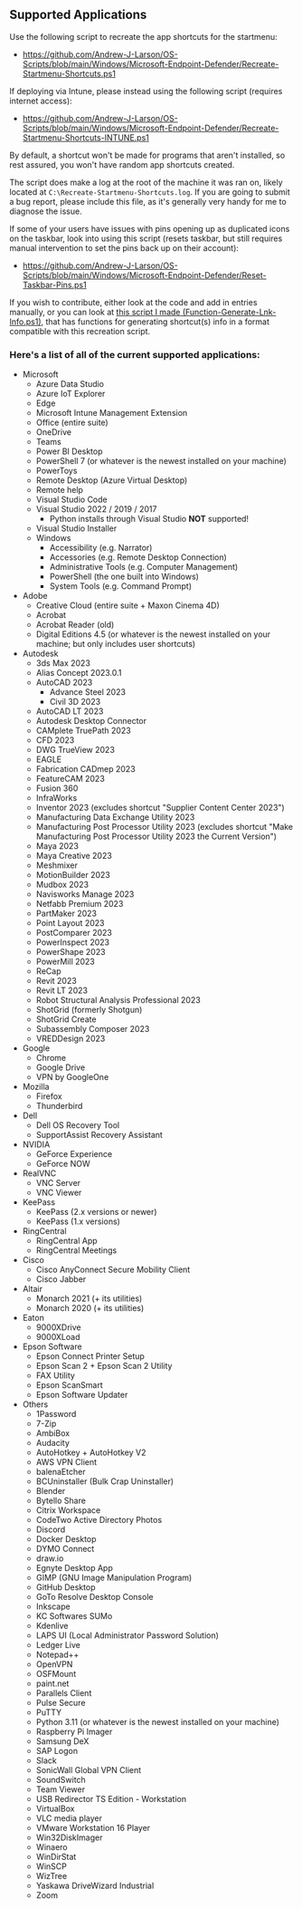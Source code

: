 ## Supported Applications

Use the following script to recreate the app shortcuts for the startmenu:
 - https://github.com/Andrew-J-Larson/OS-Scripts/blob/main/Windows/Microsoft-Endpoint-Defender/Recreate-Startmenu-Shortcuts.ps1

If deploying via Intune, please instead using the following script (requires internet access):
 - https://github.com/Andrew-J-Larson/OS-Scripts/blob/main/Windows/Microsoft-Endpoint-Defender/Recreate-Startmenu-Shortcuts-INTUNE.ps1

By default, a shortcut won't be made for programs that aren't installed, so rest assured, you won't have random app shortcuts created.

The script does make a log at the root of the machine it was ran on, likely located at `C:\Recreate-Startmenu-Shortcuts.log`. If you are going to submit a bug report, please include this file, as it's generally very handy for me to diagnose the issue.

If some of your users have issues with pins opening up as duplicated icons on the taskbar, look into using this script (resets taskbar, but still requires manual intervention to set the pins back up on their account):
 - https://github.com/Andrew-J-Larson/OS-Scripts/blob/main/Windows/Microsoft-Endpoint-Defender/Reset-Taskbar-Pins.ps1

If you wish to contribute, either look at the code and add in entries manually, or you can look at [this script I made (Function-Generate-Lnk-Info.ps1)](https://github.com/Andrew-J-Larson/OS-Scripts/blob/main/Windows/Microsoft-Endpoint-Defender/Function-Generate-Lnk-Info.ps1), that has functions for generating shortcut(s) info in a format compatible with this recreation script.

### Here's a list of all of the current supported applications:
 - Microsoft
   - Azure Data Studio
   - Azure IoT Explorer
   - Edge
   - Microsoft Intune Management Extension
   - Office (entire suite)
   - OneDrive
   - Teams
   - Power BI Desktop
   - PowerShell 7 (or whatever is the newest installed on your machine)
   - PowerToys
   - Remote Desktop (Azure Virtual Desktop)
   - Remote help
   - Visual Studio Code
   - Visual Studio 2022 / 2019 / 2017
     - Python installs through Visual Studio **NOT** supported!
   - Visual Studio Installer
   - Windows
     - Accessibility (e.g. Narrator)
     - Accessories (e.g. Remote Desktop Connection)
     - Administrative Tools (e.g. Computer Management)
     - PowerShell (the one built into Windows)
     - System Tools (e.g. Command Prompt)
 - Adobe
   - Creative Cloud (entire suite + Maxon Cinema 4D)
   - Acrobat
   - Acrobat Reader (old)
   - Digital Editions 4.5 (or whatever is the newest installed on your machine; but only includes user shortcuts)
 - Autodesk
   - 3ds Max 2023
   - Alias Concept 2023.0.1
   - AutoCAD 2023
     - Advance Steel 2023
     - Civil 3D 2023
   - AutoCAD LT 2023
   - Autodesk Desktop Connector
   - CAMplete TruePath 2023
   - CFD 2023
   - DWG TrueView 2023
   - EAGLE
   - Fabrication CADmep 2023
   - FeatureCAM 2023
   - Fusion 360
   - InfraWorks
   - Inventor 2023 (excludes shortcut "Supplier Content Center 2023")
   - Manufacturing Data Exchange Utility 2023
   - Manufacturing Post Processor Utility 2023 (excludes shortcut "Make Manufacturing Post Processor Utility 2023 the Current Version")
   - Maya 2023
   - Maya Creative 2023
   - Meshmixer
   - MotionBuilder 2023
   - Mudbox 2023
   - Navisworks Manage 2023
   - Netfabb Premium 2023
   - PartMaker 2023
   - Point Layout 2023
   - PostComparer 2023
   - PowerInspect 2023
   - PowerShape 2023
   - PowerMill 2023
   - ReCap
   - Revit 2023
   - Revit LT 2023
   - Robot Structural Analysis Professional 2023
   - ShotGrid (formerly Shotgun)
   - ShotGrid Create
   - Subassembly Composer 2023
   - VREDDesign 2023
 - Google
   - Chrome
   - Google Drive
   - VPN by GoogleOne
 - Mozilla
   - Firefox
   - Thunderbird
 - Dell
   - Dell OS Recovery Tool
   - SupportAssist Recovery Assistant
 - NVIDIA
   - GeForce Experience
   - GeForce NOW
 - RealVNC
   - VNC Server
   - VNC Viewer
 - KeePass
   - KeePass (2.x versions or newer)
   - KeePass (1.x versions)
 - RingCentral
   - RingCentral App
   - RingCentral Meetings
 - Cisco
   - Cisco AnyConnect Secure Mobility Client
   - Cisco Jabber
 - Altair
   - Monarch 2021 (+ its utilities)
   - Monarch 2020 (+ its utilities)
 - Eaton
   - 9000XDrive
   - 9000XLoad
 - Epson Software
   - Epson Connect Printer Setup
   - Epson Scan 2 + Epson Scan 2 Utility
   - FAX Utility
   - Epson ScanSmart
   - Epson Software Updater
 - Others
   - 1Password
   - 7-Zip
   - AmbiBox
   - Audacity
   - AutoHotkey + AutoHotkey V2
   - AWS VPN Client
   - balenaEtcher
   - BCUninstaller (Bulk Crap Uninstaller)
   - Blender
   - Bytello Share
   - Citrix Workspace
   - CodeTwo Active Directory Photos
   - Discord
   - Docker Desktop
   - DYMO Connect
   - draw.io
   - Egnyte Desktop App
   - GIMP (GNU Image Manipulation Program)
   - GitHub Desktop
   - GoTo Resolve Desktop Console
   - Inkscape
   - KC Softwares SUMo
   - Kdenlive
   - LAPS UI (Local Administrator Password Solution)
   - Ledger Live
   - Notepad++
   - OpenVPN
   - OSFMount
   - paint.net
   - Parallels Client
   - Pulse Secure
   - PuTTY
   - Python 3.11 (or whatever is the newest installed on your machine)
   - Raspberry Pi Imager
   - Samsung DeX
   - SAP Logon
   - Slack
   - SonicWall Global VPN Client
   - SoundSwitch
   - Team Viewer
   - USB Redirector TS Edition - Workstation
   - VirtualBox
   - VLC media player
   - VMware Workstation 16 Player
   - Win32DiskImager
   - Winaero
   - WinDirStat
   - WinSCP
   - WizTree
   - Yaskawa DriveWizard Industrial
   - Zoom
